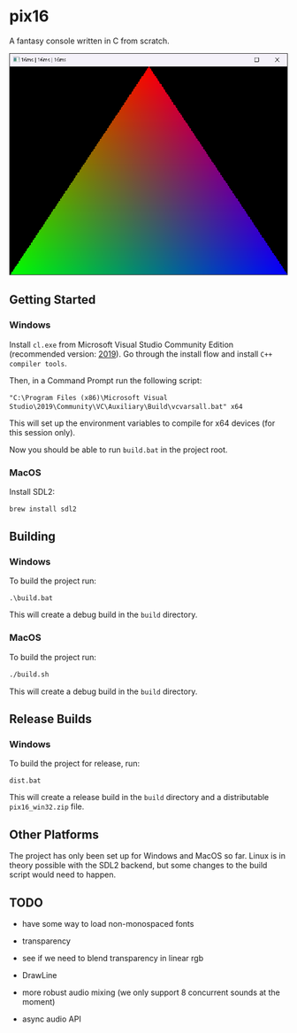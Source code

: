 # pix16

A fantasy console written in C from scratch.

<img src="./assets/demo.png" style="image-rendering:pixelated;" width="648" />

## Getting Started

### Windows

Install `cl.exe` from Microsoft Visual Studio Community Edition (recommended version: [2019](https://visualstudio.microsoft.com/vs/older-downloads/)).
Go through the install flow and install `C++ compiler tools`.

Then, in a Command Prompt run the following script:

```batch
"C:\Program Files (x86)\Microsoft Visual Studio\2019\Community\VC\Auxiliary\Build\vcvarsall.bat" x64
```

This will set up the environment variables to compile for x64 devices (for this session only).

Now you should be able to run `build.bat` in the project root.

### MacOS

Install SDL2:

```bash
brew install sdl2
```

## Building

### Windows

To build the project run:

```batch
.\build.bat
```

This will create a debug build in the `build` directory.

### MacOS

To build the project run:
```bash
./build.sh
```

This will create a debug build in the `build` directory.

## Release Builds

### Windows

To build the project for release, run:

```batch
dist.bat
```

This will create a release build in the `build` directory and a distributable `pix16_win32.zip` file.


## Other Platforms

The project has only been set up for Windows and MacOS so far. Linux is in theory possible with the SDL2 backend, but some changes to the build script would need to happen.

## TODO

- have some way to load non-monospaced fonts
- transparency
- see if we need to blend transparency in linear rgb

- DrawLine

- more robust audio mixing (we only support 8 concurrent sounds at the moment)
- async audio API

